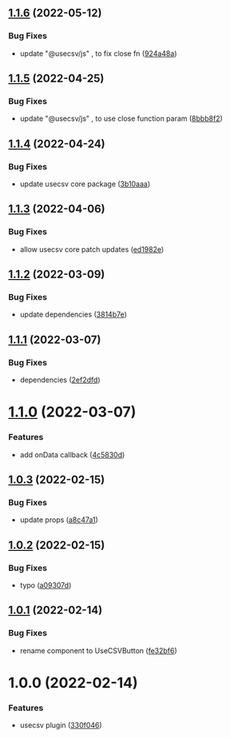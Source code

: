 ## [1.1.6](https://github.com/layercodedev/usecsv-vuejs-plugin/compare/v1.1.5...v1.1.6) (2022-05-12)


### Bug Fixes

* update \"@usecsv/js\" , to fix close fn ([924a48a](https://github.com/layercodedev/usecsv-vuejs-plugin/commit/924a48ab69a95247340cd5b8a3a944e67b03fe27))

## [1.1.5](https://github.com/layercodedev/usecsv-vuejs-plugin/compare/v1.1.4...v1.1.5) (2022-04-25)


### Bug Fixes

* update "@usecsv/js" , to use close function param ([8bbb8f2](https://github.com/layercodedev/usecsv-vuejs-plugin/commit/8bbb8f232fe6a818bfedec0c55acafacb6e0b7b8))

## [1.1.4](https://github.com/layercodedev/usecsv-vuejs-plugin/compare/v1.1.3...v1.1.4) (2022-04-24)


### Bug Fixes

* update usecsv core package ([3b10aaa](https://github.com/layercodedev/usecsv-vuejs-plugin/commit/3b10aaa4859ef34fa6c9d3d97586bd0b328e807f))

## [1.1.3](https://github.com/layercodedev/usecsv-vuejs-plugin/compare/v1.1.2...v1.1.3) (2022-04-06)


### Bug Fixes

* allow usecsv core patch updates ([ed1982e](https://github.com/layercodedev/usecsv-vuejs-plugin/commit/ed1982ed12528c1a6c4355eb5dcefb680e0f022e))

## [1.1.2](https://github.com/layercodedev/usecsv-vuejs-plugin/compare/v1.1.1...v1.1.2) (2022-03-09)


### Bug Fixes

* update dependencies ([3814b7e](https://github.com/layercodedev/usecsv-vuejs-plugin/commit/3814b7e7b3e9bf81da78782fd5d1a224c7502ffc))

## [1.1.1](https://github.com/layercodedev/usecsv-vuejs-plugin/compare/v1.1.0...v1.1.1) (2022-03-07)


### Bug Fixes

* dependencies ([2ef2dfd](https://github.com/layercodedev/usecsv-vuejs-plugin/commit/2ef2dfd1279ffb0d4e549c9803943a4c85cf9c4b))

# [1.1.0](https://github.com/layercodedev/usecsv-vuejs-plugin/compare/v1.0.3...v1.1.0) (2022-03-07)


### Features

* add onData callback ([4c5830d](https://github.com/layercodedev/usecsv-vuejs-plugin/commit/4c5830debdb8e1d98ec23f7b8c0ec7a8ad4a6bfe))

## [1.0.3](https://github.com/layercodedev/usecsv-vuejs-plugin/compare/v1.0.2...v1.0.3) (2022-02-15)


### Bug Fixes

* update props ([a8c47a1](https://github.com/layercodedev/usecsv-vuejs-plugin/commit/a8c47a1d2743ac2ea41c3f590a60080cd92634af))

## [1.0.2](https://github.com/layercodedev/usecsv-vuejs-plugin/compare/v1.0.1...v1.0.2) (2022-02-15)


### Bug Fixes

* typo ([a09307d](https://github.com/layercodedev/usecsv-vuejs-plugin/commit/a09307d09ec88c6cac0dbf92274e68e82b8677b9))

## [1.0.1](https://github.com/layercodedev/usecsv-vuejs-plugin/compare/v1.0.0...v1.0.1) (2022-02-14)


### Bug Fixes

* rename component to UseCSVButton ([fe32bf6](https://github.com/layercodedev/usecsv-vuejs-plugin/commit/fe32bf678a14b08112370f907088c93433fcde59))

# 1.0.0 (2022-02-14)


### Features

* usecsv plugin ([330f046](https://github.com/layercodedev/usecsv-vuejs-plugin/commit/330f046d551eee9b2caf32ded1a173cd594e5e1f))
